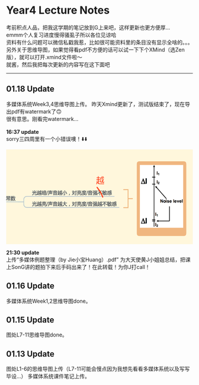 # Year4 Lecture Notes
考前积点人品，把我这学期的笔记放到G上来吧，这样更新也更方便厚...<br>
emmm个人复习进度慢得骚虱子所以各位见谅哈<br>
资料有什么问题可以微信私戳我惹，比如很可能资料里的条目没有显示全啥的。。。<br>
另外关于思维导图，如果觉得看pdf不方便的话可以试一下下个XMind（选Zen版），就可以打开.xmind文件啦～<br>
就酱，然后我把每次更新的内容写在这下面吧<br>

-----
## 01.18 Update
多媒体系统Week3,4思维导图上传。
昨天Xmind更新了，测试版结束了，现在导出pdf有watermark了🙃<br>
很有意思。刚看完watermark...<br>
<br>
**16:37 update**
<br>sorry三四周里有一个小错误噢！⬇️⬇️
<div><img src="0118update01.png" width = "524" height = "256" align=center /><div/>

**21:30 update**
<br>上传“多媒体例题整理（by Jie小宝Huang）.pdf” 为大天使黄J小姐姐总结，把课上SonG讲的题拍下来后手码出来了！在此转载！为你J打call！

## 01.16 Update
多媒体系统Week1,2思维导图done。

## 01.15 Update
图处L7-11思维导图done。

## 01.13 Update
图处L1-6的思维导图上传（L7-11可能会慢点因为我想先看看多媒体系统以及写写毕设...）
多媒体系统课件笔记上传。
